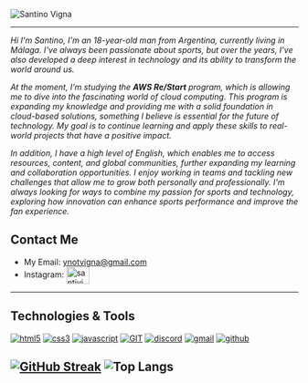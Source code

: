 ![Santino Vigna](https://github.com/user-attachments/assets/8d559331-7586-443a-9c5c-abf2ce69429f)

---
_Hi I'm Santino, I'm an 18-year-old man from Argentina, currently living in Málaga. I've always been passionate about sports, but over the years, I've also developed a deep interest in technology and its ability to transform the world around us._

_At the moment, I’m studying the **AWS Re/Start** program, which is allowing me to dive into the fascinating world of cloud computing. This program is expanding my knowledge and providing me with a solid foundation in cloud-based solutions, something I believe is essential for the future of technology. My goal is to continue learning and apply these skills to real-world projects that have a positive impact._

_In addition, I have a high level of English, which enables me to access resources, content, and global communities, further expanding my learning and collaboration opportunities. I enjoy working in teams and tackling new challenges that allow me to grow both personally and professionally. I'm always looking for ways to combine my passion for sports and technology, exploring how innovation can enhance sports performance and improve the fan experience._

## Contact Me

* My Email: ynotvigna@gmail.com
* Instagram: <a href="https://instagram.com/santivigna_" target="blank"><img align="center" src="https://raw.githubusercontent.com/rahuldkjain/github-profile-readme-generator/master/src/images/icons/Social/instagram.svg" alt="santivigna_" height="30" width="40" /></a>

---
## Technologies & Tools
<a href='https://github.com/shivamkapasia0' target="_blank"><img alt='html5' src='https://img.shields.io/badge/html5-100000?style=for-the-badge&logo=html5&logoColor=white&labelColor=FF6600&color=FF6600'/></a>
<a href='https://github.com/shivamkapasia0' target="_blank"><img alt='css3' src='https://img.shields.io/badge/css3-100000?style=for-the-badge&logo=css3&logoColor=white&labelColor=0099FF&color=0099FF'/></a>
<a href='https://github.com/shivamkapasia0' target="_blank"><img alt='javascript' src='https://img.shields.io/badge/javascript-100000?style=for-the-badge&logo=javascript&logoColor=EEFF00&labelColor=000000&color=000000'/></a>
<a href='https://github.com/shivamkapasia0' target="_blank"><img alt='GIT' src='https://img.shields.io/badge/GIT-100000?style=for-the-badge&logo=GIT&logoColor=FFFFFF&labelColor=FF8D00&color=FF8D00'/></a>
<a href='https://github.com/shivamkapasia0' target="_blank"><img alt='discord' src='https://img.shields.io/badge/discord-100000?style=for-the-badge&logo=discord&logoColor=FFFFFF&labelColor=007BC3&color=007BC3'/></a>
<a href='https://github.com/shivamkapasia0' target="_blank"><img alt='gmail' src='https://img.shields.io/badge/gmail-100000?style=for-the-badge&logo=gmail&logoColor=FFFFFF&labelColor=D02727&color=D02727'/></a>
<a href='https://github.com/shivamkapasia0' target="_blank"><img alt='github' src='https://img.shields.io/badge/github-100000?style=for-the-badge&logo=github&logoColor=FFFFFF&labelColor=525252&color=525252'/></a>

[![GitHub Streak](https://github-readme-streak-stats.herokuapp.com?user=SantiVigna&theme=highcontrast)](https://git.io/streak-stats)
![Top Langs](https://github-readme-stats.vercel.app/api/top-langs/?username=SantiVigna&layout=compact&theme=highcontrast)
---

